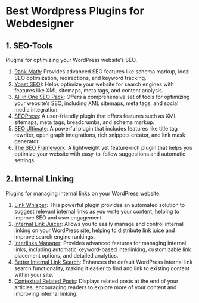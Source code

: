 # Best Wordpress Plugins for Webdesigner

## 1. SEO-Tools

Plugins for optimizing your WordPress website’s SEO.

1.	[Rank Math](https://wordpress.org/plugins/seo-by-rank-math/): Provides advanced SEO features like schema markup, local SEO optimization, redirections, and keyword tracking.
2.	[Yoast SEO](https://wordpress.org/plugins/wordpress-seo/)): Helps optimize your website for search engines with features like XML sitemaps, meta tags, and content analysis.
3.	[All in One SEO Pack](https://wordpress.org/plugins/all-in-one-seo-pack/): Offers a comprehensive set of tools for optimizing your website’s SEO, including XML sitemaps, meta tags, and social media integration.
4.	[SEOPress](https://wordpress.org/plugins/wp-seopress/): A user-friendly plugin that offers features such as XML sitemaps, meta tags, breadcrumbs, and schema markup.
5.	[SEO Ultimate](https://wordpress.org/plugins/seo-ultimate/): A powerful plugin that includes features like title tag rewriter, open graph integrations, rich snippets creator, and link mask generator.
6.	[The SEO Framework](https://wordpress.org/plugins/autodescription/): A lightweight yet feature-rich plugin that helps you optimize your website with easy-to-follow suggestions and automatic settings.

## 2. Internal Linking

Plugins for managing internal links on your WordPress website.

1. [Link Whisper](https://linkwhisper.com/): This powerful plugin provides an automated solution to suggest relevant internal links as you write your content, helping to improve SEO and user engagement.
2.	[Internal Link Juicer](https://wordpress.org/plugins/search/internal-link-juicer/): Allows you to easily manage and control internal linking on your WordPress site, helping to distribute link juice and improve search engine rankings.
3.	[Interlinks Manager](https://codecanyon.net/item/interlinks-manager/): Provides advanced features for managing internal links, including automatic keyword-based interlinking, customizable link placement options, and detailed analytics.
4.	[Better Internal Link Search](https://wordpress.org/plugins/better-internal-link-search/): Enhances the default WordPress internal link search functionality, making it easier to find and link to existing content within your site.
5.	[Contextual Related Posts](https://wordpress.org/plugins/contextual-related-posts/): Displays related posts at the end of your articles, encouraging readers to explore more of your content and improving internal linking.

